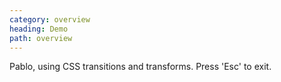 ```yaml
---
category: overview
heading: Demo
path: overview
---
```


Pablo, using CSS transitions and transforms. Press 'Esc' to exit.

<div id="demo-launch" data-assets="/assets/launch/"></div>
<script>
    document.addEventListener('DOMContentLoaded', function(){
        _site.launch('#demo-launch');
    }, false);
</script>
